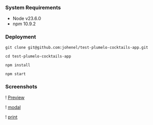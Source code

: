 ### System Requirements
- Node v23.6.0
- npm 10.9.2

### Deployment
````
git clone git@github.com:johenel/test-plumelo-cocktails-app.git
````
````
cd test-plumelo-cocktails-app
````
````
npm install
````
````
npm start
````

### Screenshots

! [Preview](assets/images/main.png)

! [modal](assets/images/modal.png)

! [print](assets/images/print.png)
